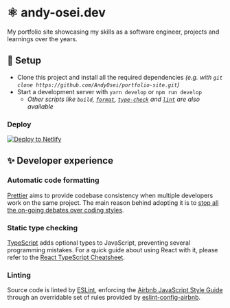 # ⚛️ andy-osei.dev

My portfolio site showcasing my skills as a software engineer, projects and learnings over the years.

## 🚀 Setup

- Clone this project and install all the required dependencies _(e.g. with `git clone https://github.com/AndyOsei/portfolio-site.git`)_
- Start a development server with `yarn develop` or `npm run develop`
  - _Other scripts like `build`, [`format`](#automatic-code-formatting), [`type-check`](#static-type-checking) and [`lint`](#linting) are also available_

### Deploy

[![Deploy to Netlify](https://www.netlify.com/img/deploy/button.svg)](https://app.netlify.com/start/deploy?repository=https://github.com/AndyOsei/portfolio-site.git)

## ✨ Developer experience

### Automatic code formatting

[Prettier][] aims to provide codebase consistency when multiple developers work on the same project. The main reason behind adopting it is to [stop all the on-going debates over coding styles][].

[prettier]: https://prettier.io/
[stop all the on-going debates over coding styles]: https://prettier.io/docs/en/why-prettier.html

### Static type checking

[TypeScript][] adds optional types to JavaScript, preventing several programming mistakes. For a quick guide about using React with it, please refer to the [React TypeScript Cheatsheet][].

[typescript]: https://www.typescriptlang.org/
[react typescript cheatsheet]: https://github.com/sw-yx/react-typescript-cheatsheet

### Linting

Source code is linted by [ESLint][], enforcing the [Airbnb JavaScript Style Guide][] through an overridable set of rules provided by [eslint-config-airbnb][].

[eslint]: https://eslint.org/
[airbnb javascript style guide]: https://github.com/airbnb/javascript
[eslint-config-airbnb]: https://github.com/airbnb/javascript/tree/master/packages/eslint-config-airbnb

